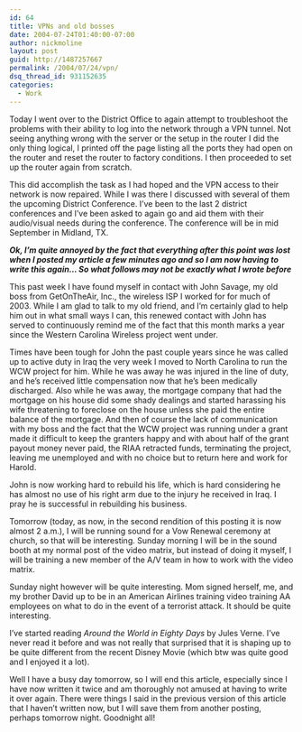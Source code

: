 ```yaml
---
id: 64
title: VPNs and old bosses
date: 2004-07-24T01:40:00-07:00
author: nickmoline
layout: post
guid: http://1487257667
permalink: /2004/07/24/vpn/
dsq_thread_id: 931152635
categories:
  - Work
---
```

Today I went over to the District Office to again attempt to troubleshoot the problems with their ability to log into the network through a VPN tunnel. Not seeing anything wrong with the server or the setup in the router I did the only thing logical, I printed off the page listing all the ports they had open on the router and reset the router to factory conditions. I then proceeded to set up the router again from scratch.

<!--more-->

This did accomplish the task as I had hoped and the VPN access to their network is now repaired. While I was there I discussed with several of them the upcoming District Conference. I&#8217;ve been to the last 2 district conferences and I&#8217;ve been asked to again go and aid them with their audio/visual needs during the conference. The conference will be in mid September in Midland, TX.

**_Ok, I&#8217;m quite annoyed by the fact that everything after this point was lost when I posted my article a few minutes ago and so I am now having to write this again&#8230; So what follows may not be exactly what I wrote before_**

This past week I have found myself in contact with John Savage, my old boss from GetOnTheAir, Inc., the wireless ISP I worked for for much of 2003. While I am glad to talk to my old friend, and I&#8217;m certainly glad to help him out in what small ways I can, this renewed contact with John has served to continuously remind me of the fact that this month marks a year since the Western Carolina Wireless project went under.

Times have been tough for John the past couple years since he was called up to active duty in Iraq the very week I moved to North Carolina to run the WCW project for him. While he was away he was injured in the line of duty, and he&#8217;s received little compensation now that he&#8217;s been medically discharged. Also while he was away, the mortgage company that had the mortgage on his house did some shady dealings and started harassing his wife threatening to foreclose on the house unless she paid the entire balance of the mortgage. And then of course the lack of communication with my boss and the fact that the WCW project was running under a grant made it difficult to keep the granters happy and with about half of the grant payout money never paid, the RIAA retracted funds, terminating the project, leaving me unemployed and with no choice but to return here and work for Harold.

John is now working hard to rebuild his life, which is hard considering he has almost no use of his right arm due to the injury he received in Iraq. I pray he is successful in rebuilding his business.

Tomorrow (today, as now, in the second rendition of this posting it is now almost 2 a.m.), I will be running sound for a Vow Renewal ceremony at church, so that will be interesting. Sunday morning I will be in the sound booth at my normal post of the video matrix, but instead of doing it myself, I will be training a new member of the A/V team in how to work with the video matrix.

Sunday night however will be quite interesting. Mom signed herself, me, and my brother David up to be in an American Airlines training video training AA employees on what to do in the event of a terrorist attack. It should be quite interesting.

I&#8217;ve started reading _Around the World in Eighty Days_ by Jules Verne. I&#8217;ve never read it before and was not really that surprised that it is shaping up to be quite different from the recent Disney Movie (which btw was quite good and I enjoyed it a lot).

Well I have a busy day tomorrow, so I will end this article, especially since I have now written it twice and am thoroughly not amused at having to write it over again. There were things I said in the previous version of this article that I haven&#8217;t written now, but I will save them from another posting, perhaps tomorrow night. Goodnight all!